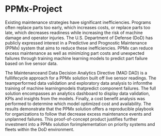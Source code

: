 # PPMx-Project
Existing maintenance strategies have significant inefficiencies. Programs
often replace parts too early, which increases costs, or replace parts too
late, which decreases readiness while increasing the risk of machine
damage and operator injuries. The U.S. Department of Defense (DoD) has
publicly expressed interest in a Predictive and Prognostic Maintenance
(PPMx) system that aims to reduce these inefficiencies. PPMx can reduce
excess maintenance as well as minimizing part costs and unexpected
failures through training machine learning models to predict part failure
based on live sensor data.


The Maintenanceand Data Decision Analytics Directive (MAD DAD) is a fulllifecycle approach for a PPMx solution built off live sensor readings. The
teamperformed data validation and exploratory data analysis to informthe
training of machine learningmodels thatpredict component failures. The
full solution encompasses an analytics dashboard to display data validation,
KPIs and insights from the models. Finally, a cost benefit analysis was
performed to determine which model optimized cost and availability.
The results demonstrate that the PPMx solution offers a reproducible
playbook for organizations to follow that decrease excess maintenance
events and unplanned failures. This proof-of-concept product justifies
further investment into a PPMx solution forimplementation on priority
systems and fleets within the DoD environment.
